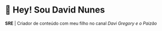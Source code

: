 # 👋 Hey! Sou David Nunes
**SRE** | Criador de conteúdo com meu filho no canal *Davi Gregory e o Paizão*  

